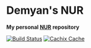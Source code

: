 # Demyan's NUR

**My personal [NUR](https://github.com/nix-community/NUR) repository**

[![Build Status](https://api.travis-ci.org/demyanrogozhin/nur-packages.svg?branch=master)](https://travis-ci.org/demyanrogozhin/nur-packages/)
[![Cachix Cache](https://img.shields.io/badge/cachix-demyanrogozhin-blue.svg)](https://demyanrogozhin.cachix.org)
